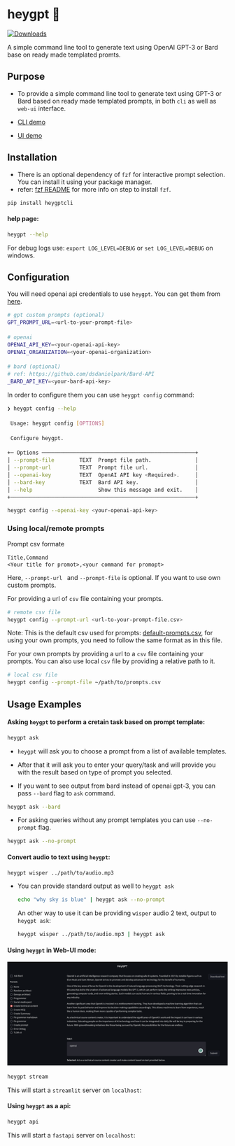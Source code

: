 # heygpt 🔮

[![Downloads](https://static.pepy.tech/personalized-badge/heygptcli?period=total&units=international_system&left_color=black&right_color=blue&left_text=Downloads)](https://pepy.tech/project/heygptcli)

A simple command line tool to generate text using OpenAI GPT-3 or Bard base on ready made templated promts.

## Purpose

- To provide a simple command line tool to generate text using GPT-3 or Bard based on ready made templated prompts, in both `cli` as well as `web-ui` interface.

- [CLI demo](./.github/images/demo.gif)

- [UI  demo](./.github/images/stream.png)

## Installation

- There is an optional dependency of `fzf` for interactive prompt selection. You can install it using your package manager.
- refer: [fzf README](https://github.com/junegunn/fzf#installation) for more info on step to install `fzf`.

```bash
pip install heygptcli
```

#### help page:

```bash
heygpt --help
```

For debug logs use: `export LOG_LEVEL=DEBUG` or `set LOG_LEVEL=DEBUG` on windows.

## Configuration

You will need openai api credentials to use `heygpt`. You can get them from [here](https://beta.openai.com/).


```bash
# gpt custom prompts (optional)
GPT_PROMPT_URL=<url-to-your-prompt-file>

# openai
OPENAI_API_KEY=<your-openai-api-key>
OPENAI_ORGANIZATION=<your-openai-organization>

# bard (optional)
# ref: https://github.com/dsdanielpark/Bard-API
_BARD_API_KEY=<your-bard-api-key>
```

In order to configure them you can use `heygpt config` command:

```bash
❯ heygpt config --help
                                                                                                      
 Usage: heygpt config [OPTIONS]                                                                       
                                                                                                      
 Configure heygpt.                                                                                    
                                                                                                      
+─ Options ─────────────────────────────────────────────────+
│ --prompt-file        TEXT  Prompt file path.              │
│ --prompt-url         TEXT  Prompt file url.               │
│ --openai-key         TEXT  OpenAI API key <Required>.     │
│ --bard-key           TEXT  Bard API key.                  │
│ --help                     Show this message and exit.    │
+───────────────────────────────────────────────────────────+
```


```bash
heygpt config --openai-key <your-openai-api-key>
```
### Using local/remote prompts

Prompt csv formate
```csv
Title,Command
<Your title for promot>,<your command for promopt>
```

Here, `--prompt-url ` and `--prompt-file` is optional. If you want to use own custom 
prompts.


For providing a url of `csv` file containing your prompts.
  
```bash
# remote csv file
heygpt config --prompt-url <url-to-your-prompt-file.csv>
```

Note: This is the default csv used for prompts: [default-prompts.csv](./prompts.csv), for using your own prompts, you need to follow the same format as in this file.

For your own prompts by providing a url to a `csv` file containing your prompts. You can also use local `csv` file by providing a relative path to it.

```bash
# local csv file
heygpt config --prompt-file ~/path/to/prompts.csv
```

## Usage Examples

#### Asking `heygpt` to perform a cretain task based on prompt template:

```bash
heygpt ask
```

- `heygpt` will ask you to choose a prompt from a list of available templates.
- After that it will ask you to enter your query/task and will provide you with the result based on type of prompt you selected.

- If you want to see output from bard instead of openai gpt-3, you can pass `--bard` flag to `ask` command.

```bash
heygpt ask --bard
```

- For asking queries without any prompt templates you can use `--no-prompt` flag.

```bash
heygpt ask --no-prompt
```

#### Convert audio to text using `heygpt`:

```bash
heygpt wisper ../path/to/audio.mp3
```

- You can provide standard output as well to `heygpt ask`
  
  ```bash
  echo "why sky is blue" | heygpt ask --no-prompt
  ```

  An other way to use it can be providing `wisper` audio 2 text, output to `heygpt ask`:

  ```bash
  heygpt wisper ../path/to/audio.mp3 | heygpt ask
  ```


#### Using `heygpt` in Web-UI mode:

![](./.github/images/stream.png)

```bash
heygpt stream
```

This will start a `streamlit` server on `localhost`:


#### Using `heygpt` as a api:

```bash
heygpt api
```

This will start a `fastapi` server on `localhost`:
